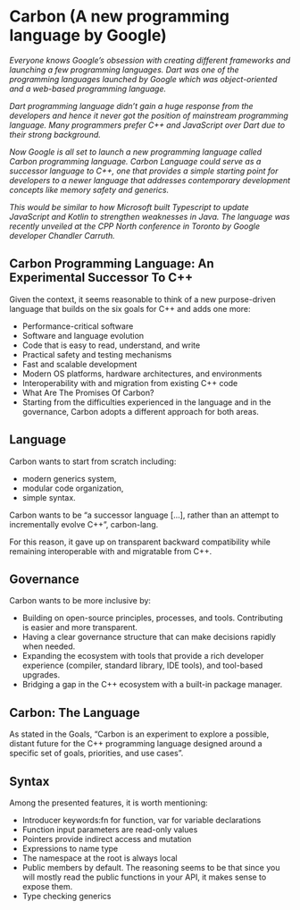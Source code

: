 # Carbon  (A new programming language by Google)

*Everyone knows Google’s obsession with creating different frameworks and launching a few programming languages. Dart was one of the programming languages launched by Google which was object-oriented and a web-based programming language.* 
 
*Dart programming language didn’t gain a huge response from the developers and hence it never got the position of mainstream programming language. Many programmers prefer C++ and JavaScript over Dart due to their strong background.* 
 
*Now Google is all set to launch a new programming language called Carbon programming language. Carbon Language could serve as a successor language to C++, one that provides a simple starting point for developers to a newer language that addresses contemporary development concepts like memory safety and generics.* 
 
*This would be similar to how Microsoft built Typescript to update JavaScript and Kotlin to strengthen weaknesses in Java. The language was recently unveiled at the CPP North conference in Toronto by Google developer Chandler Carruth.*

## Carbon Programming Language: An Experimental Successor To C++ 

Given the context, it seems reasonable to think of a new purpose-driven language that builds on the six goals for C++ and adds one more: 
- Performance-critical software 
- Software and language evolution 
- Code that is easy to read, understand, and write 
- Practical safety and testing mechanisms 
- Fast and scalable development 
- Modern OS platforms, hardware architectures, and environments 
- Interoperability with and migration from existing C++ code 
- What Are The Promises Of Carbon? 
- Starting from the difficulties experienced in the language and in the governance, Carbon adopts a different approach for both areas. 
 
## Language 

Carbon wants to start from scratch including: 
 
- modern generics system, 
- modular code organization, 
- simple syntax. 

Carbon wants to be “a successor language […], rather than an attempt to incrementally evolve C++”, carbon-lang. 
 
For this reason, it gave up on transparent backward compatibility while remaining interoperable with and migratable from C++. 

 ## Governance 
 
Carbon wants to be more inclusive by: 
 
- Building on open-source principles, processes, and tools. Contributing is easier and more transparent. 
- Having a clear governance structure that can make decisions rapidly when needed. 
- Expanding the ecosystem with tools that provide a rich developer experience (compiler, standard library, IDE tools), and tool-based upgrades. 
- Bridging a gap in the C++ ecosystem with a built-in package manager. 

## Carbon: The Language 

As stated in the Goals, “Carbon is an experiment to explore a possible, distant future for the C++ programming language designed around a specific set of goals, priorities, and use cases”. 
 
## Syntax 
Among the presented features, it is worth mentioning: 
 
- Introducer keywords:fn for function, var for variable declarations 
- Function input parameters are read-only values 
- Pointers provide indirect access and mutation 
- Expressions to name type 
- The namespace at the root is always local 
- Public members by default. The reasoning seems to be that since you will mostly read the public functions in your API, it makes sense to expose them. 
- Type checking generics 

